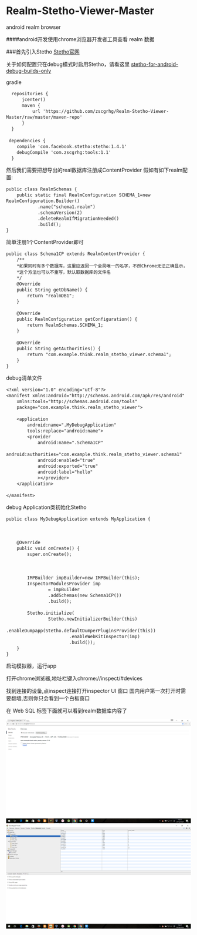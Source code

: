 # Realm-Stetho-Viewer-Master
android realm browser

####android开发使用chrome浏览器开发者工具查看 realm 数据

###首先引入Stetho 
[Stetho官网](http://facebook.github.io/stetho/)


关于如何配置只在debug模式时启用Stetho，请看这里
[stetho-for-android-debug-builds-only](http://littlerobots.nl/blog/stetho-for-android-debug-builds-only/)

gradle
```
  repositories {
      jcenter()
      maven {
          url 'https://github.com/zscgrhg/Realm-Stetho-Viewer-Master/raw/master/maven-repo'
      }
  }

 dependencies { 
    compile 'com.facebook.stetho:stetho:1.4.1' 
    debugCompile 'com.zscgrhg:tools:1.1'
  } 
```

然后我们需要把想导出的real数据库注册成ContentProvider
假如有如下realm配置:
```
public class RealmSchemas {
    public static final RealmConfiguration SCHEMA_1=new RealmConfiguration.Builder()
            .name("schema1.realm")
            .schemaVersion(2)
            .deleteRealmIfMigrationNeeded()
            .build();
}
```

简单注册1个ContentProvider即可

```
public class Schema1CP extends RealmContentProvider {
    /**
    *如果同时有多个数据库，这里应返回一个全局唯一的名字，不然Chrome无法正确显示，
    *这个方法也可以不重写，默认取数据库的文件名
    */
    @Override
    public String getDbName() {
        return "realmDB1";
    }

    @Override
    public RealmConfiguration getConfiguration() {
        return RealmSchemas.SCHEMA_1;
    }

    @Override
    public String getAuthorities() {
        return "com.example.think.realm_stetho_viewer.schema1";
    }
}
```

debug清单文件
```
<?xml version="1.0" encoding="utf-8"?>
<manifest xmlns:android="http://schemas.android.com/apk/res/android"
    xmlns:tools="http://schemas.android.com/tools"
    package="com.example.think.realm_stetho_viewer">

    <application
        android:name=".MyDebugApplication"
        tools:replace="android:name">
        <provider
            android:name=".Schema1CP"
            android:authorities="com.example.think.realm_stetho_viewer.schema1"
            android:enabled="true"
            android:exported="true"
            android:label="hello"
            ></provider>
    </application>

</manifest>
```

debug Application类初始化Stetho

```
public class MyDebugApplication extends MyApplication {



    @Override
    public void onCreate() {
        super.onCreate();



        IMPBuilder impBuilder=new IMPBuilder(this);
        InspectorModulesProvider imp
                = impBuilder
                .addSchemas(new Schema1CP())
                .build();

        Stetho.initialize(
                Stetho.newInitializerBuilder(this)
                        .enableDumpapp(Stetho.defaultDumperPluginsProvider(this))
                        .enableWebKitInspector(imp)
                        .build());
    }
}

```

启动模拟器，运行app

打开chrome浏览器,地址栏键入chrome://inspect/#devices

找到连接的设备,点inspect连接打开inspector UI 窗口
国内用户第一次打开时需要翻墙,否则你只会看到一个白板窗口

在 Web SQL 标签下面就可以看到realm数据库内容了

![chrome截图1](https://github.com/zscgrhg/Realm-Stetho-Viewer-Master/blob/master/chrome1.png)
![chrome截图2](https://github.com/zscgrhg/Realm-Stetho-Viewer-Master/blob/master/chrome3.png)

 


